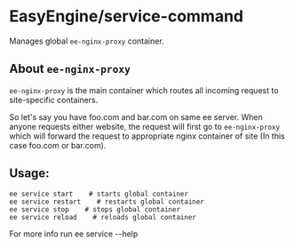# EasyEngine/service-command

Manages global `ee-nginx-proxy` container.

## About `ee-nginx-proxy`
`ee-nginx-proxy` is the main container which routes all incoming request to site-specific containers.

So let's say you have foo.com and bar.com on same ee server. When anyone requests either website, the request will first go to `ee-nginx-proxy` which will forward the request to appropriate nginx container of site (In this case foo.com or bar.com).

## Usage:

```
ee service start    # starts global container
ee service restart    # restarts global container
ee service stop    # stops global container
ee service reload    # reloads global container
```

For more info run ee service --help
